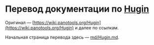 # Перевод документации по [Hugin](http://hugin.sourceforge.net/)

Оригинал — [https://wiki.panotools.org/Hugin](https://wiki.panotools.org/Hugin) и далее по ссылкам.

Начальная страница перевода здесь — [md/Hugin.md](md/Hugin.md).


